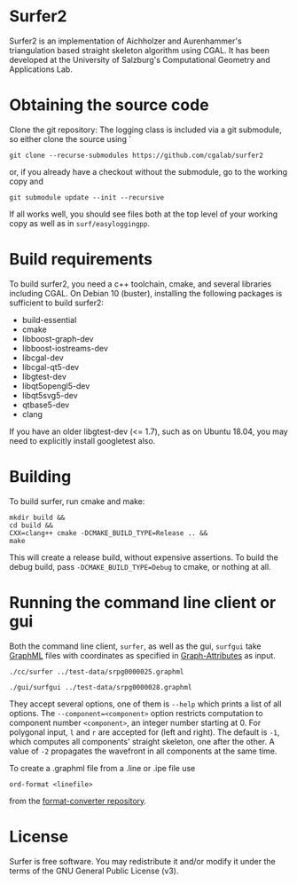 # Surfer2

Surfer2 is an implementation of Aichholzer and Aurenhammer's triangulation
based straight skeleton algorithm using CGAL.  It has been developed at
the University of Salzburg's Computational Geometry and Applications Lab.

# Obtaining the source code

Clone the git repository:
The logging class is included via a git submodule, so either clone the source
using `

    git clone --recurse-submodules https://github.com/cgalab/surfer2

or, if you already have a checkout without the submodule, go to the working copy and

    git submodule update --init --recursive

If all works well, you should see files both at the top level of your working copy as well as in `surf/easyloggingpp`.

# Build requirements

To build surfer2, you need a c++ toolchain, cmake, and several libraries including CGAL.
On Debian 10 (buster), installing the following packages is sufficient to build surfer2:

  * build-essential
  * cmake
  * libboost-graph-dev
  * libboost-iostreams-dev
  * libcgal-dev
  * libcgal-qt5-dev
  * libgtest-dev
  * libqt5opengl5-dev
  * libqt5svg5-dev
  * qtbase5-dev
  * clang

If you have an older libgtest-dev (<= 1.7), such as on Ubuntu 18.04, you may need to explicitly install googletest also.

# Building

To build surfer, run cmake and make:

    mkdir build &&
    cd build &&
    CXX=clang++ cmake -DCMAKE_BUILD_TYPE=Release .. &&
    make

This will create a release build, without expensive assertions.  To build the debug build,
pass `-DCMAKE_BUILD_TYPE=Debug` to cmake, or nothing at all.

# Running the command line client or gui

Both the command line client, `surfer`, as well as the gui, `surfgui` take
[GraphML][graphml] files with coordinates as specified in
[Graph-Attributes][graph-attributes] as input.

    ./cc/surfer ../test-data/srpg0000025.graphml

    ./gui/surfgui ../test-data/srpg0000028.graphml


They accept several options, one of them is `--help` which prints a list of all
options.  The `--component=<component>` option restricts computation to
component number `<component>`, an integer number starting at 0.  For polygonal
input, `l` and `r` are accepted for (left and right).  The default is `-1`, which
computes all components' straight skeleton, one after the other.  A value of `-2`
propagates the wavefront in all components at the same time.

To create a .graphml file from a .line or .ipe file use

    ord-format <linefile>

from the [format-converter repository][format-converter].

[graphml]: http://graphml.graphdrawing.org/
[format-converter]: https://github.com/cgalab/format-converter
[graph-attributes]: https://github.com/cgalab/format-converter/blob/master/GRAPH-ATTRIBUTES.md

# License

Surfer is free software.  You may redistribute it and/or modify
it under the terms of the GNU General Public License (v3).
